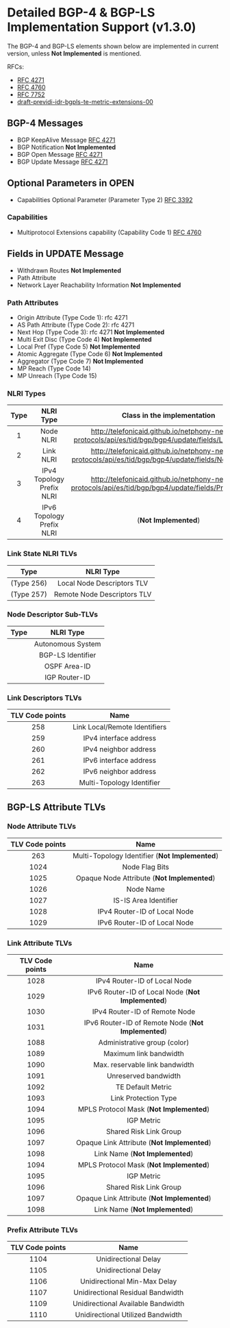 Detailed BGP-4 & BGP-LS Implementation Support (v1.3.0) 
=======================================================

The BGP-4 and BGP-LS elements shown below are implemented in current version, unless **Not Implemented** is mentioned.  

RFCs:
* [RFC 4271](http://tools.ietf.org/html/rfc4271)
* [RFC 4760](http://tools.ietf.org/html/rfc4760)
* [RFC 7752](http://tools.ietf.org/html/rfc7752)
* [draft-previdi-idr-bgpls-te-metric-extensions-00](http://tools.ietf.org/html/draft-previdi-idr-bgpls-te-metric-extensions-00)

BGP-4 Messages
--------------
* BGP KeepAlive Message [RFC 4271](http://tools.ietf.org/html/rfc4271#section-4.4 "RFC 4271: A Border Gateway Protocol 4 (BGP-4) Keepalive Message")
* BGP Notification **Not Implemented**
* BGP Open Message [RFC 4271](http://tools.ietf.org/html/rfc4271#section-4.2 "RFC 4271: A Border Gateway Protocol 4 (BGP-4) Open Message")
* BGP Update Message [RFC 4271](http://tools.ietf.org/html/rfc4271#section-4.3 "RFC 4271: A Border Gateway Protocol 4 (BGP-4) Update Message")

Optional Parameters in OPEN
---------------------------
* Capabilities Optional Parameter (Parameter Type 2) [RFC 3392](http://tools.ietf.org/html/rfc3392#section-4 "RFC 3392 Capabilities Advertisement with BGP-4")

### Capabilities
* Multiprotocol Extensions capability (Capability Code 1) [RFC 4760](http://tools.ietf.org/html/rfc4760#section-8 "RFC 4760 Multiprotocol Extensions for BGP-4")

Fields in UPDATE Message
------------------------
* Withdrawn Routes **Not Implemented**
* Path Attribute
* Network Layer Reachability Information **Not Implemented**

### Path Attributes
* Origin Attribute (Type Code 1): rfc 4271
* AS Path Attribute (Type Code 2): rfc 4271
* Next Hop (Type Code 3): rfc 4271  **Not Implemented**
* Multi Exit Disc (Type Code 4) **Not Implemented**
* Local Pref (Type Code 5) **Not Implemented**
* Atomic Aggregate (Type Code 6) **Not Implemented**
* Aggregator (Type Code 7) **Not Implemented**
* MP Reach (Type Code 14)
* MP Unreach (Type Code 15)

### NLRI Types

| **Type**  | **NLRI Type**   | Class in the implementation |
|:---:|:---:|:---:|
|  1   | Node NLRI                 | http://telefonicaid.github.io/netphony-network-protocols/api/es/tid/bgp/bgp4/update/fields/LinkNLRI.html |
|  2   | Link NLRI                 |http://telefonicaid.github.io/netphony-network-protocols/api/es/tid/bgp/bgp4/update/fields/NodeNLRI.html |
|  3   | IPv4 Topology Prefix NLRI | http://telefonicaid.github.io/netphony-network-protocols/api/es/tid/bgp/bgp4/update/fields/PrefixNLRI.html | 
|  4   | IPv6 Topology Prefix NLRI | (**Not Implemented**)|

### Link State NLRI TLVs 
| **Type**  | **NLRI Type**   |
|:---:|:---:|
| (Type 256)|Local Node Descriptors TLV |
|(Type 257) |Remote Node Descriptors TLV |

 ### Node Descriptor Sub-TLVs
| **Type**  | **NLRI Type**   |
|:---:|:---:| 
| | Autonomous System|
| |BGP-LS Identifier |
| |OSPF Area-ID   |
| |IGP Router-ID|

### Link Descriptors TLVs

| **TLV Code points**  | **Name**   |
|:---:|:---:| 
|  258  | Link Local/Remote Identifiers |
|  259   | IPv4 interface  address   |
|  260    | IPv4 neighbor    address |
|  261    | IPv6 interface address  |
| 262    | IPv6 neighbor address |
|  263    | Multi-Topology Identifier |    

## BGP-LS Attribute TLVs

### Node Attribute TLVs

| **TLV Code points**  | **Name**   |
|:---:|:---:| 
|     263     | Multi-Topology   Identifier   (**Not Implemented**)  | 
|     1024    | Node Flag Bits       | 
|     1025    | Opaque Node    Attribute    (**Not Implemented**)    | 
|     1026    | Node Name            | 
|     1027    | IS-IS Area    Identifier        | 
|     1028    | IPv4 Router-ID of  Local Node  |
|     1029    | IPv6 Router-ID of Local Node     |
  
### Link Attribute TLVs
  
| **TLV Code points**  | **Name**   |
|:---:|:---:| 
|    1028   | IPv4 Router-ID of Local Node  | 
|    1029   | IPv6 Router-ID of Local Node (**Not Implemented**)  | 
|    1030   | IPv4 Router-ID of Remote Node  |  
|    1031   | IPv6 Router-ID of Remote Node  (**Not Implemented**)  | 
|    1088   | Administrative group (color)     |   
|    1089   | Maximum link   bandwidth      |   
|    1090   | Max. reservable  link bandwidth   |   
|    1091   | Unreserved  bandwidth        |  
|    1092   | TE Default Metric   | 
|    1093   | Link Protection   Type  |
|    1094   | MPLS Protocol Mask (**Not Implemented**)  |  
|    1095   | IGP Metric          |  
|    1096   | Shared Risk Link   Group |
|    1097   | Opaque Link    Attribute   (**Not Implemented**)   | 
|    1098   | Link Name      (**Not Implemented**)      | 
|    1094   | MPLS Protocol Mask (**Not Implemented**)  |  
|    1095   | IGP Metric          |  
|    1096   | Shared Risk Link   Group |
|    1097   | Opaque Link    Attribute   (**Not Implemented**)   | 
|    1098   | Link Name      (**Not Implemented**)      | 

### Prefix Attribute TLVs
| **TLV Code points**  | **Name**   |
|:---:|:---:| 
|      1104     | Unidirectional Delay            |
|      1105     | Unidirectional Delay            |
|      1106     | Unidirectional Min-Max Delay       | 
|      1107     | Unidirectional Residual Bandwidth   |
|      1109     | Unidirectional Available Bandwidth        |
|      1110     | Unidirectional Utilized Bandwidth    |
 
